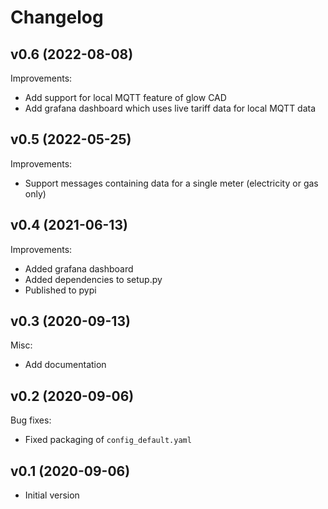 # Changelog

## v0.6 (2022-08-08)

Improvements:

* Add support for local MQTT feature of glow CAD
* Add grafana dashboard which uses live tariff data for
  local MQTT data

## v0.5 (2022-05-25)

Improvements:

* Support messages containing data for a single meter
  (electricity or gas only)

## v0.4 (2021-06-13)

Improvements:

* Added grafana dashboard
* Added dependencies to setup.py
* Published to pypi

## v0.3 (2020-09-13)

Misc:

* Add documentation

## v0.2 (2020-09-06)

Bug fixes:

* Fixed packaging of `config_default.yaml`

## v0.1 (2020-09-06)

* Initial version
